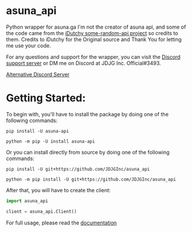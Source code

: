 # asuna_api
Python wrapper for asuna.ga
I'm not the creator of asuna api, and some of the code came from the [iDutchy some-random-api project](https://github.com/iDutchy/sr_api) so credits to them.
Credits to iDutchy for the Original source and Thank You for letting me use your code.

For any questions and support for the wrapper, you can visit the [Discord support server](https://discord.gg/sHUQCch "JDJG Inc. Official's Blooper Server") or DM me on Discord at JDJG Inc. Official#3493. 

[Alternative Discord Server](https://discord.gg/fVTguWrhxY)

# Getting Started:
To begin with, you'll have to install the package by doing one of the following commands:
```shell
pip install -U asuna-api
```
```shell
python -m pip -U install asuna-api
```

Or you can install directly from source by doing one of the following commands:
```shell
pip install -U git+https://github.com/JDJGInc/asuna_api
```
```shell
python -m pip install -U git+https://github.com/JDJGInc/asuna_api
```

After that, you will have to create the client:
```python
import asuna_api

client = asuna_api.Client()
```
For full usage, please read the [documentation](https://github.com/JDJGInc/asuna_api/blob/main/DOCUMENTATION.md)
